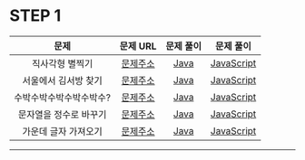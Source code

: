 # STEP 1

| 문제           |                               문제 URL                               |       문제 풀이       |     문제 풀이       |
| :-------------:| :------------------------------------------------------------------: | :------------------: | :------------------: |
| 직사각형 별찍기 | [문제주소](https://programmers.co.kr/learn/courses/30/lessons/12969)  | [Java](https://github.com/dms873/Algorithm-Problems/blob/master/Programmers/src/step1/RectangularStar.java) | [JavaScript](https://github.com/dms873/Algorithm-Problems/blob/master/Programmers/src/step1/RectangularStar.js) |
| 서울에서 김서방 찾기 | [문제주소](https://programmers.co.kr/learn/courses/30/lessons/12919)  | [Java](https://github.com/dms873/Algorithm-Problems/blob/master/Programmers/src/step1/FindingKim.java) | [JavaScript](https://github.com/dms873/Algorithm-Problems/blob/master/Programmers/src/step1/findingKim.js) |
| 수박수박수박수박수박수? | [문제주소](https://programmers.co.kr/learn/courses/30/lessons/12922)  | [Java](https://github.com/dms873/Algorithm-Problems/blob/master/Programmers/src/step1/Watermelon.java) | [JavaScript](https://github.com/dms873/Algorithm-Problems/blob/master/Programmers/src/step1/%EC%88%98%EB%B0%95.js) |
| 문자열을 정수로 바꾸기 | [문제주소](https://programmers.co.kr/learn/courses/30/lessons/12925)  | [Java](https://github.com/dms873/Algorithm-Problems/blob/master/Programmers/src/step1/StringInt.java) | [JavaScript](https://github.com/dms873/Algorithm-Problems/blob/master/Programmers/src/step1/%EB%AC%B8%EC%9E%90%EC%97%B4%EC%9D%84%20%EC%A0%95%EC%88%98%EB%A1%9C%20%EB%B0%94%EA%BE%B8%EA%B8%B0.js) |
| 가운데 글자 가져오기 | [문제주소](https://programmers.co.kr/learn/courses/30/lessons/12903)  | [Java](https://github.com/dms873/Algorithm-Problems/blob/master/Programmers/src/step1/MiddleString.java) | [JavaScript](https://github.com/dms873/Algorithm-Problems/blob/master/Programmers/src/step1/%EA%B0%80%EC%9A%B4%EB%8D%B0%EA%B8%80%EC%9E%90%EA%B0%80%EC%A0%B8%EC%98%A4%EA%B8%B0.js) |




---
